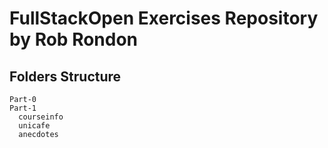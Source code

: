 # FullStackOpen Exercises Repository by Rob Rondon

## Folders Structure

```
Part-0
Part-1
  courseinfo
  unicafe
  anecdotes
```
